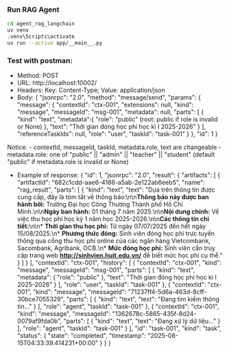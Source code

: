 ### Run RAG Agent
```bash
cd agent_rag_langchain
uv venv
.venv\Scripts\activate
uv run --active app/__main__.py
```
### Test with postman:
- Method: POST
- URL: http://localhost:10002/
- Headers:
    Key: Content-Type; Value: application/json
- Body:
    {
        "jsonrpc": "2.0",
        "method": "message/send",
        "params": {
            "message": {
                "contextId": "ctx-001",
                "extensions": null,
                "kind": "message",
                "messageId": "msg-001",
                "metadata": null,
                "parts": [
                    {
                        "kind": "text",
                        "metadata":{
                            "role": "public" (root: public if role is invalid or None)
                        },
                        "text": "Thời gian đóng học phí học kì I 2025-2026"
                    }
                ],
                "referenceTaskIds": null,
                "role": "user",
                "taskId": "task-001"
            }
        },
        "id": 1
    }

Notice:
    - contextId, messageId, taskId, metadata.role, text are changeable
    - metadata.role: one of "public" || "admin" || "teacher" || "student" (default "public" if metadata.role is invalid or None)

- Example of response:
{
    "id": 1,
    "jsonrpc": "2.0",
    "result": {
        "artifacts": [
            {
                "artifactId": "682c1cdd-aae6-4186-a5ab-2e122ab6eeb5",
                "name": "rag_result",
                "parts": [
                    {
                        "kind": "text",
                        "text": "Dựa trên thông tin được cung cấp, đây là tóm tắt về thông báo:\n\n**Thông báo này được ban hành bởi:** Trường Đại học Công Thương Thành phố Hồ Chí Minh.\n\n**Ngày ban hành:** 01 tháng 7 năm 2025.\n\n**Nội dung chính:** Về việc thu học phí học kỳ 1 năm học 2025-2026.\n\n**Các thông tin chi tiết:**\n\n*   **Thời gian thu học phí:** Từ ngày 07/07/2025 đến hết ngày 15/08/2025.\n*   **Phương thức đóng:** Sinh viên đóng học phí trực tuyến thông qua cổng thu học phí online của các ngân hàng Vietcombank, Sacombank, Agribank, OCB.\n*   **Mức đóng học phí:** Sinh viên cần truy cập trang web **http://sinhvien.huit.edu.vn/** để biết mức học phí cụ thể."
                    }
                ]
            }
        ],
        "contextId": "ctx-001",
        "history": [
            {
                "contextId": "ctx-001",
                "kind": "message",
                "messageId": "msg-001",
                "parts": [
                    {
                        "kind": "text",
                        "metadata": {
                            "role": "public"
                        },
                        "text": "Thời gian đóng học phí học kì I 2025-2026"
                    }
                ],
                "role": "user",
                "taskId": "task-001"
            },
            {
                "contextId": "ctx-001",
                "kind": "message",
                "messageId": "71237ff4-5d6a-463d-8cff-30bce7055329",
                "parts": [
                    {
                        "kind": "text",
                        "text": "Đang tìm kiếm thông tin..."
                    }
                ],
                "role": "agent",
                "taskId": "task-001"
            },
            {
                "contextId": "ctx-001",
                "kind": "message",
                "messageId": "1362678c-5865-435f-8d24-0079af9fda0b",
                "parts": [
                    {
                        "kind": "text",
                        "text": "Đang xử lý dữ liệu..."
                    }
                ],
                "role": "agent",
                "taskId": "task-001"
            }
        ],
        "id": "task-001",
        "kind": "task",
        "status": {
            "state": "completed",
            "timestamp": "2025-08-15T04:33:39.414231+00:00"
        }
    }
}
